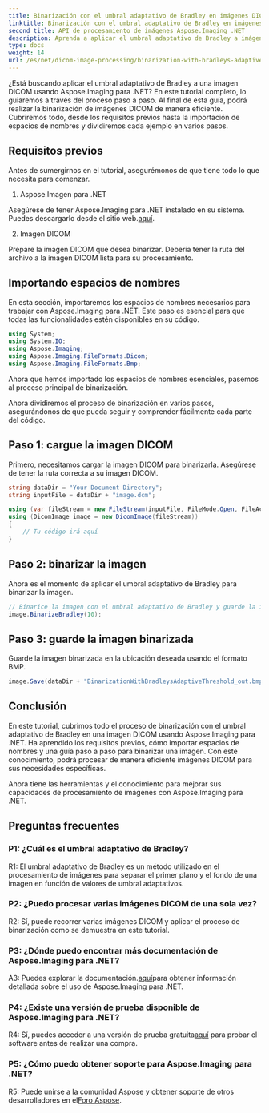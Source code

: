 ```yaml
---
title: Binarización con el umbral adaptativo de Bradley en imágenes DICOM en Aspose.Imaging para .NET
linktitle: Binarización con el umbral adaptativo de Bradley en imágenes DICOM en Aspose.Imaging para .NET
second_title: API de procesamiento de imágenes Aspose.Imaging .NET
description: Aprenda a aplicar el umbral adaptativo de Bradley a imágenes DICOM utilizando Aspose.Imaging para .NET. Binarización simplificada con una guía paso a paso.
type: docs
weight: 14
url: /es/net/dicom-image-processing/binarization-with-bradleys-adaptive-threshold-on-dicom-image/
---
```

¿Está buscando aplicar el umbral adaptativo de Bradley a una imagen DICOM usando Aspose.Imaging para .NET? En este tutorial completo, lo guiaremos a través del proceso paso a paso. Al final de esta guía, podrá realizar la binarización de imágenes DICOM de manera eficiente. Cubriremos todo, desde los requisitos previos hasta la importación de espacios de nombres y dividiremos cada ejemplo en varios pasos.

## Requisitos previos

Antes de sumergirnos en el tutorial, asegurémonos de que tiene todo lo que necesita para comenzar.

1. Aspose.Imagen para .NET

 Asegúrese de tener Aspose.Imaging para .NET instalado en su sistema. Puedes descargarlo desde el sitio web.[aquí](https://releases.aspose.com/imaging/net/).

2. Imagen DICOM

Prepare la imagen DICOM que desea binarizar. Debería tener la ruta del archivo a la imagen DICOM lista para su procesamiento.

## Importando espacios de nombres

En esta sección, importaremos los espacios de nombres necesarios para trabajar con Aspose.Imaging para .NET. Este paso es esencial para que todas las funcionalidades estén disponibles en su código.


```csharp
using System;
using System.IO;
using Aspose.Imaging;
using Aspose.Imaging.FileFormats.Dicom;
using Aspose.Imaging.FileFormats.Bmp;
```

Ahora que hemos importado los espacios de nombres esenciales, pasemos al proceso principal de binarización.

Ahora dividiremos el proceso de binarización en varios pasos, asegurándonos de que pueda seguir y comprender fácilmente cada parte del código.

## Paso 1: cargue la imagen DICOM

Primero, necesitamos cargar la imagen DICOM para binarizarla. Asegúrese de tener la ruta correcta a su imagen DICOM.

```csharp
string dataDir = "Your Document Directory";
string inputFile = dataDir + "image.dcm";

using (var fileStream = new FileStream(inputFile, FileMode.Open, FileAccess.Read))
using (DicomImage image = new DicomImage(fileStream))
{
    // Tu código irá aquí
}
```

## Paso 2: binarizar la imagen

Ahora es el momento de aplicar el umbral adaptativo de Bradley para binarizar la imagen.

```csharp
// Binarice la imagen con el umbral adaptativo de Bradley y guarde la imagen resultante.
image.BinarizeBradley(10);
```

## Paso 3: guarde la imagen binarizada

Guarde la imagen binarizada en la ubicación deseada usando el formato BMP.

```csharp
image.Save(dataDir + "BinarizationWithBradleysAdaptiveThreshold_out.bmp", new BmpOptions());
```

## Conclusión

En este tutorial, cubrimos todo el proceso de binarización con el umbral adaptativo de Bradley en una imagen DICOM usando Aspose.Imaging para .NET. Ha aprendido los requisitos previos, cómo importar espacios de nombres y una guía paso a paso para binarizar una imagen. Con este conocimiento, podrá procesar de manera eficiente imágenes DICOM para sus necesidades específicas.

Ahora tiene las herramientas y el conocimiento para mejorar sus capacidades de procesamiento de imágenes con Aspose.Imaging para .NET.

## Preguntas frecuentes

### P1: ¿Cuál es el umbral adaptativo de Bradley?

R1: El umbral adaptativo de Bradley es un método utilizado en el procesamiento de imágenes para separar el primer plano y el fondo de una imagen en función de valores de umbral adaptativos.

### P2: ¿Puedo procesar varias imágenes DICOM de una sola vez?

R2: Sí, puede recorrer varias imágenes DICOM y aplicar el proceso de binarización como se demuestra en este tutorial.

### P3: ¿Dónde puedo encontrar más documentación de Aspose.Imaging para .NET?

 A3: Puedes explorar la documentación.[aquí](https://reference.aspose.com/imaging/net/)para obtener información detallada sobre el uso de Aspose.Imaging para .NET.

### P4: ¿Existe una versión de prueba disponible de Aspose.Imaging para .NET?

 R4: Sí, puedes acceder a una versión de prueba gratuita[aquí](https://releases.aspose.com/) para probar el software antes de realizar una compra.

### P5: ¿Cómo puedo obtener soporte para Aspose.Imaging para .NET?

 R5: Puede unirse a la comunidad Aspose y obtener soporte de otros desarrolladores en el[Foro Aspose](https://forum.aspose.com/).